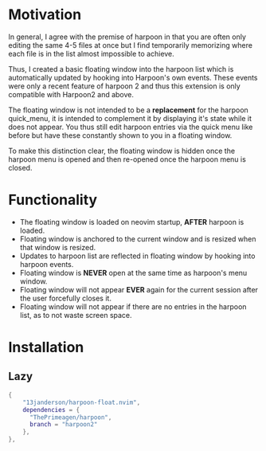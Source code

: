 # Motivation

In general, I agree with the premise of harpoon in that you are often only editing the same 4-5 files at once but I find temporarily memorizing where each file is in the list
almost impossible to achieve.

Thus, I created a basic floating window into the harpoon list which is automatically updated by hooking into Harpoon's own events. These events were only a recent feature of harpoon 2 
and thus this extension is only compatible with Harpoon2 and above.

The floating window is not intended to be a **replacement** for the harpoon quick_menu, it is intended to complement it by displaying it's state while it does not appear.
You thus still edit harpoon entries via the quick menu like before but have these constantly shown to you in a floating window.

To make this distinction clear, the floating window is hidden once the harpoon menu is opened and then re-opened once the harpoon menu is closed.

# Functionality
- The floating window is loaded on neovim startup, **AFTER** harpoon is loaded. 
- Floating window is anchored to the current window and is resized when that window is resized.
- Updates to harpoon list are reflected in floating window by hooking into harpoon events.
- Floating window is **NEVER** open at the same time as harpoon's menu window.
- Floating window will not appear **EVER** again for the current session after the user forcefully closes it.
- Floating window will not appear if there are no entries in the harpoon list, as to not waste screen space.


# Installation

## Lazy

```lua
{
    "13janderson/harpoon-float.nvim",
    dependencies = {
      "ThePrimeagen/harpoon",
      branch = "harpoon2"
    },
},
```



